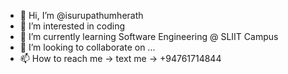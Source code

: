 - 👋 Hi, I’m @isurupathumherath
- 👀 I’m interested in coding
- 🌱 I’m currently learning Software Engineering @ SLIIT Campus
- 💞️ I’m looking to collaborate on ...
- 📫 How to reach me -> text me -> +94761714844

<!---
isurupathumherath/isurupathumherath is a ✨ special ✨ repository because its `README.md` (this file) appears on your GitHub profile.
You can click the Preview link to take a look at your changes.
--->
